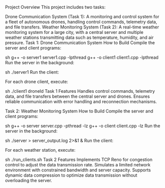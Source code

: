 Project Overview
This project includes two tasks:

Drone Communication System (Task 1): A monitoring and control system for a fleet of autonomous drones, handling control commands, telemetry data, and file transfers.
Weather Monitoring System (Task 2): A real-time weather monitoring system for a large city, with a central server and multiple weather stations transmitting data such as temperature, humidity, and air pressure.
Task 1: Drone Communication System
How to Build
Compile the server and client programs:

sh
g++ -o server1 server1.cpp -lpthread
g++ -o client1 client1.cpp -lpthread
Run the server in the background:

sh
./server1 
Run the client:

For each drone client, execute:

sh
./client1 droneId
Task 1 Features
Handles control commands, telemetry data, and file transfers between the central server and drones.
Ensures reliable communication with error handling and reconnection mechanisms.



Task 2: Weather Monitoring System
How to Build
Compile the server and client programs:

sh
g++ -o server server.cpp -pthread -lz
g++ -o client client.cpp -lz
Run the server in the background:

sh
./server > server_output.log 2>&1 &
Run the client:

For each weather station, execute:

sh
./run_clients.sh
Task 2 Features
Implements TCP Reno for congestion control to adjust the data transmission rate.
Simulates a limited network environment with constrained bandwidth and server capacity.
Supports dynamic data compression to optimize data transmission without overloading the server.
